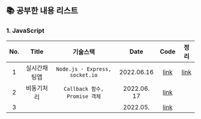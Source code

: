 
## 📚 공부한 내용 리스트

### 1. JavaScript 

| No.|     Title      | 기술스택 |                          Date                         | Code | 정리 |
| :--: |:------------: | :--: | :------------------------------------------------------: |:--:| :--:|
| 1 |실시간채팅앱 |  ```Node.js - Express, socket.io```   | 2022.06.16  |[link](https://github.com/junghojin/TIL/tree/main/JavaScript/%EC%8B%A4%EC%8B%9C%EA%B0%84%EC%B1%84%ED%8C%85%EC%95%B1)| [link](https://junghojin.notion.site/Node-js-98eb65b3bb744a60a63a0b79278af6b5)  |
| 2 | 비동기처리  |  ```Callback 함수, Promise 객체```     | 2022.06. 17  |[link](https://junghojin.notion.site/2f5b4b52fa7f40ffb4538b3ca76b7049)|  |
| 3 |   |       | 2022.05.  |[link]()| |
